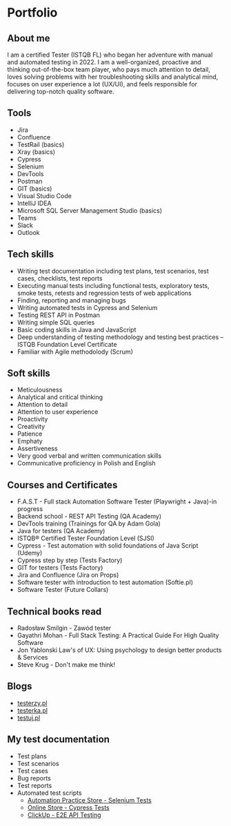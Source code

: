 # Portfolio
## About me
I am a certified  Tester (ISTQB FL) who began her adventure with manual and automated testing in 2022. I am a well-organized, proactive and thinking out-of-the-box team player, who pays much attention to detail, loves solving problems with her troubleshooting skills and analytical mind, focuses on user experience a lot (UX/UI), and feels responsible for delivering top-notch quality software. 
## Tools
  - Jira 
  - Confluence
  - TestRail (basics)
  - Xray (basics)
  - Cypress
  - Selenium
  - DevTools
  - Postman
  - GIT (basics)
  - Visual Studio Code
  - IntelliJ IDEA
  - Microsoft SQL Server Management Studio (basics)
  - Teams
  - Slack
  - Outlook
## Tech skills
  - Writing test documentation including test plans, test scenarios, test cases, checklists, test reports
  -	Executing manual tests including functional tests, exploratory tests, smoke tests, retests and regression tests of web applications
  - Finding, reporting and managing bugs
  - Writing automated tests in Cypress and Selenium
  - Testing REST API in Postman
  - Writing simple SQL queries
  - Basic coding skills in Java and JavaScript
  - Deep understanding of testing methodology and testing best practices – ISTQB Foundation Level Certificate
  - Familiar with Agile methodolody (Scrum)
## Soft skills
  - Meticulousness
  - Analytical and critical thinking
  - Attention to detail
  - Attention to user experience
  - Proactivity
  - Creativity
  - Patience
  - Emphaty
  - Assertiveness
  - Very good verbal and written communication skills
  - Communicative proficiency in Polish and English
## Courses and Certificates				
  - F.A.S.T - Full stack Automation Software Tester (Playwright + Java)-in progress
  - Backend school - REST API Testing (QA Academy)
  - DevTools training (Trainings for QA by Adam Gola)
  - Java for testers (QA Academy)
  - ISTQB® Certified Tester Foundation Level (SJSI)
  - Cypress - Test automation with solid foundations of Java Script (Udemy)
  - Cypress step by step (Tests Factory)
  - GIT for testers (Tests Factory)
  - Jira and Confluence (Jira on Props)
  - Software tester with introduction to test automation (Softie.pl)
  - Software Tester (Future Collars)
## Technical books read
  - Radosław Smilgin - Zawód tester
  - Gayathri Mohan - Full Stack Testing: A Practical Guide For High Quality Software
  - Jon Yablonski Law's of UX: Using psychology to design better products & Services
  - Steve Krug - Don't make me think!
## Blogs
* [testerzy.pl](http://testerzy.pl)
* [testerka.pl](http://testerka.pl)
* [testuj.pl](http://https://testuj.pl)
## My test documentation
- Test plans
- Test scenarios
- Test cases
- Bug reports
- Test reports
- Automated test scripts
    - [Automation Practice Store - Selenium Tests](https://github.com/KarinaAdamiak/AutomationTestsPracticeSelenium)
    - [Online Store - Cypress Tests](https://github.com/KarinaAdamiak/Online-Store-Automat)
    - [ClickUp - E2E API Testing](https://github.com/KarinaAdamiak/Clickup_API_E2E)
